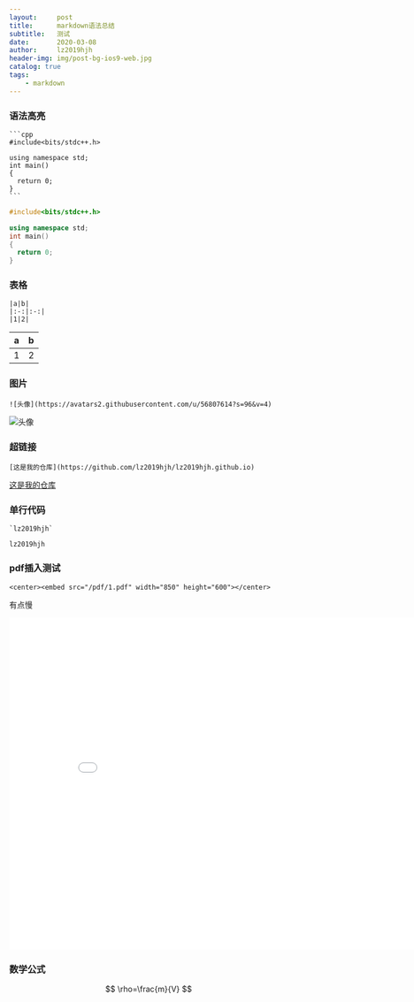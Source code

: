 ```yaml
---
layout:     post
title:      markdown语法总结
subtitle:   测试
date:       2020-03-08
author:     lz2019hjh
header-img: img/post-bg-ios9-web.jpg
catalog: true
tags:
    - markdown
---
```

### 语法高亮

    ```cpp
    #include<bits/stdc++.h>

    using namespace std;
    int main()
    {
      return 0;
    }
    ```

```cpp
#include<bits/stdc++.h>

using namespace std;
int main()
{
  return 0;
}
```

### 表格

    |a|b|
    |:-:|:-:|
    |1|2|

|a|b|
|:-:|:-:|
|1|2|

### 图片

    ![头像](https://avatars2.githubusercontent.com/u/56807614?s=96&v=4)

![头像](https://avatars2.githubusercontent.com/u/56807614?s=96&v=4)

### 超链接

    [这是我的仓库](https://github.com/lz2019hjh/lz2019hjh.github.io)

[这是我的仓库](https://github.com/lz2019hjh/lz2019hjh.github.io)

### 单行代码

    `lz2019hjh`

`lz2019hjh`

### pdf插入测试

    <center><embed src="/pdf/1.pdf" width="850" height="600"></center>

有点慢

<center><embed src="/pdf/1.pdf" width="850" height="600"></center>

### 数学公式

$$
\rho=\frac{m}{V}
$$


